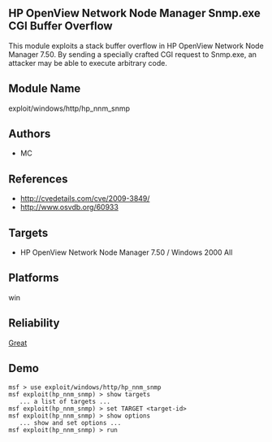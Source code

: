 ## HP OpenView Network Node Manager Snmp.exe CGI Buffer Overflow

This module exploits a stack buffer overflow in HP OpenView 
Network Node Manager 7.50. By sending a specially crafted 
CGI request to Snmp.exe, an attacker may be able to execute 
arbitrary code.


## Module Name
exploit/windows/http/hp_nnm_snmp

## Authors
* MC


## References
* http://cvedetails.com/cve/2009-3849/
* http://www.osvdb.org/60933



## Targets
* HP OpenView Network Node Manager 7.50 / Windows 2000 All


## Platforms
win

## Reliability
[Great](https://github.com/rapid7/metasploit-framework/wiki/Exploit-Ranking)

## Demo

```
msf > use exploit/windows/http/hp_nnm_snmp
msf exploit(hp_nnm_snmp) > show targets
   ... a list of targets ...
msf exploit(hp_nnm_snmp) > set TARGET <target-id>
msf exploit(hp_nnm_snmp) > show options
   ... show and set options ...
msf exploit(hp_nnm_snmp) > run
```
    
    
